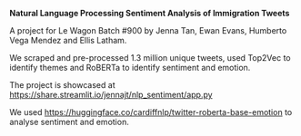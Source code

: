 **Natural Language Processing Sentiment Analysis of Immigration Tweets**

A project for Le Wagon Batch #900 by Jenna Tan, Ewan Evans, Humberto Vega Mendez and Ellis Latham.

We scraped and pre-processed 1.3 million unique tweets, used Top2Vec to identify themes and RoBERTa to identify sentiment and emotion.

The project is showcased at https://share.streamlit.io/jennajt/nlp_sentiment/app.py

We used https://huggingface.co/cardiffnlp/twitter-roberta-base-emotion to analyse sentiment and emotion.